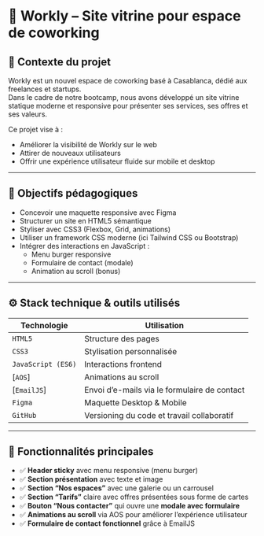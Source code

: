 # 💼 Workly – Site vitrine pour espace de coworking

## 🧭 Contexte du projet

Workly est un nouvel espace de coworking basé à Casablanca, dédié aux freelances et startups.  
Dans le cadre de notre bootcamp, nous avons développé un site vitrine statique moderne et responsive pour présenter ses services, ses offres et ses valeurs.

Ce projet vise à :

- Améliorer la visibilité de Workly sur le web
- Attirer de nouveaux utilisateurs
- Offrir une expérience utilisateur fluide sur mobile et desktop

---

## 🎯 Objectifs pédagogiques

- Concevoir une maquette responsive avec Figma
- Structurer un site en HTML5 sémantique
- Styliser avec CSS3 (Flexbox, Grid, animations)
- Utiliser un framework CSS moderne (ici Tailwind CSS ou Bootstrap)
- Intégrer des interactions en JavaScript :
  - Menu burger responsive
  - Formulaire de contact (modale)
  - Animation au scroll (bonus)

---

## ⚙️ Stack technique & outils utilisés

| Technologie | Utilisation |
|-------------|-------------|
| `HTML5`     | Structure des pages |
| `CSS3`      | Stylisation personnalisée |
| `JavaScript (ES6)` | Interactions frontend |
| [`AOS`]     | Animations au scroll |
| [`EmailJS`] | Envoi d’e-mails via le formulaire de contact |
| `Figma`     | Maquette Desktop & Mobile |
| `GitHub`    | Versioning du code et travail collaboratif |

---

## 🧩 Fonctionnalités principales

- ✅ **Header sticky** avec menu responsive (menu burger)
- ✅ **Section présentation** avec texte et image
- ✅ **Section “Nos espaces”** avec une galerie ou un carrousel
- ✅ **Section “Tarifs”** claire avec offres présentées sous forme de cartes
- ✅ **Bouton “Nous contacter”** qui ouvre une **modale avec formulaire**
- ✅ **Animations au scroll** via AOS pour améliorer l’expérience utilisateur
- ✅ **Formulaire de contact fonctionnel** grâce à EmailJS



